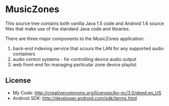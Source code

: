 MusicZones
=============

This source tree contains both vanilla Java 1.5 code and Android 1.6 source
files that make use of the standard Java code and libraries.

There are three major components to the MusicZones application:
1) back-end indexing service that scours the LAN for any supported audio containers
2) audio control systems - for controlling device audio output
3) web front-end for managing particular zone device playlist


License
-------
- My Code: http://creativecommons.org/licenses/by-nc/3.0/deed.en_US
- Android SDK: http://developer.android.com/sdk/terms.html
